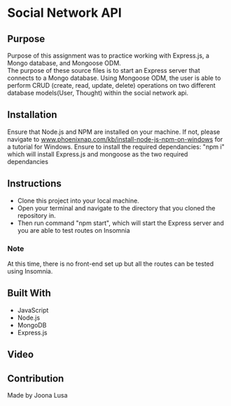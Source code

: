 # Social Network API

## Purpose

Purpose of this assignment was to practice working with Express.js, a Mongo database, and Mongoose ODM.  
The purpose of these source files is to start an Express server that connects to a Mongo database. Using Mongoose ODM, the user is able to perform CRUD (create, read, update, delete) operations on two different database models(User, Thought) within the social network api.

## Installation

Ensure that Node.js and NPM are installed on your machine. If not, please navigate to www.phoenixnap.com/kb/install-node-js-npm-on-windows for a tutorial for Windows.
Ensure to install the required dependancies: "npm i" which will install Express.js and mongoose as the two required dependancies

## Instructions

- Clone this project into your local machine.
- Open your terminal and navigate to the directory that you cloned the repository in.
- Then run command "npm start", which will start the Express server and you are able to test routes on Insomnia

### Note

At this time, there is no front-end set up but all the routes can be tested using Insomnia.

## Built With

- JavaScript
- Node.js
- MongoDB
- Express.js

## Video

## Contribution

Made by Joona Lusa
